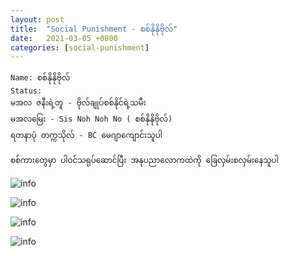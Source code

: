 ```yaml
---
layout: post
title:  "Social Punishment - စစ်နိုနိုဗိုလ်"
date:   2021-03-05 +0800
categories: [social-punishment]
---
```

```
Name: စစ်နိုနိုဗိုလ်
Status:
မအလ ဇနီးရဲ့တူ - ဗိုလ်ချုပ်စစ်နိုင်ရဲ့သမီး
မအလမြေး - Sis Noh Noh No ( စစ်နိုနိုဗိုလ်)
ရတနာပုံ တက္ကသိုလ် - BC မေဂျာကျောင်းသူပါ

စစ်ကားတွေမှာ ပါဝင်သရုပ်ဆောင်ပြီး အနုပညာလောကထဲကို ခြေလှမ်းစလှမ်းနေသူပါ 

```
![info](https://drive.google.com/uc?export=view&id=1HijkVPRJvltDp6BF-7g6MQKES3mnUg5B)

![info](https://drive.google.com/uc?export=view&id=1dpc__Ds9uHCkBjrRVocgFMFQzFwdNdV1)

![info](https://drive.google.com/uc?export=view&id=1dbcQ5BdGSFKzZbKKuAnqKjo8qIAZ8O_d)

![info](https://drive.google.com/uc?export=view&id=1xVNyXm6D9f3flkFLriaHOIgh_tj0Bk6j)
